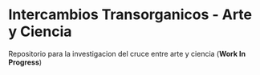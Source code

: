 # Intercambios Transorganicos - Arte y Ciencia
Repositorio para la investigacion del cruce entre arte y ciencia (**Work In Progress**)
